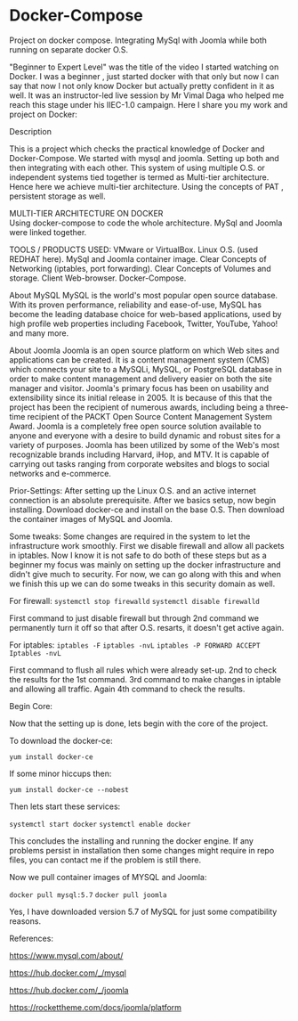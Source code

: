 # Docker-Compose
Project on docker compose. Integrating MySql with Joomla while both running on separate docker O.S. 

"Beginner to Expert Level" was the title of the video I started watching on Docker. I was a beginner , just started docker with that only but now I can say that now I not only know Docker but actually pretty confident in it as well.
It was an instructor-led live session by Mr Vimal Daga who helped me reach this stage under his IIEC-1.0 campaign.
Here I share you my work and project on Docker:

Description

This is a project which checks the practical knowledge of Docker and Docker-Compose.
We started with mysql and joomla. Setting up both and then integrating with each other. This system of using multiple O.S. or independent systems  tied together is termed as Multi-tier architecture. Hence here we achieve multi-tier architecture. Using the concepts of PAT , persistent storage as well.

MULTI-TIER ARCHITECTURE ON DOCKER  
Using docker-compose to code the whole architecture.
MySql and Joomla were linked together.

TOOLS / PRODUCTS USED:
VMware or VirtualBox. 
Linux O.S. (used REDHAT here).
MySql and Joomla container image.
Clear Concepts of Networking (iptables, port forwarding).
Clear Concepts of Volumes and storage.
Client Web-browser.
Docker-Compose.

About MySQL
MySQL is the world's most popular open source database. With its proven performance, reliability and ease-of-use, MySQL has become the leading database choice for web-based applications, used by high profile web properties including Facebook, Twitter, YouTube, Yahoo! and many more.

About Joomla
Joomla is an open source platform on which Web sites and applications can be created. It is a content management system (CMS) which connects your site to a MySQLi, MySQL, or PostgreSQL database in order to make content management and delivery easier on both the site manager and visitor.
Joomla's primary focus has been on usability and extensibility since its initial release in 2005. It is because of this that the project has been the recipient of numerous awards, including being a three-time recipient of the PACKT Open Source Content Management System Award.
Joomla is a completely free open source solution available to anyone and everyone with a desire to build dynamic and robust sites for a variety of purposes. Joomla has been utilized by some of the Web's most recognizable brands including Harvard, iHop, and MTV. It is capable of carrying out tasks ranging from corporate websites and blogs to social networks and e-commerce.

Prior-Settings:
After setting up the Linux O.S. and an active internet connection is an absolute prerequisite. 
After we basics setup, now begin installing. Download docker-ce and install on the base O.S. Then download the container images of MySQL and Joomla.

Some tweaks:
Some changes are required in the system to let the infrastructure work smoothly. First we disable firewall and allow all packets in iptables. Now I know it is not safe to do both of these steps but as a beginner my focus  was mainly on setting up the docker infrastructure and didn't give much to security. For now, we can go along with this and when we finish this up we can do some tweaks in this security domain as well.

For firewall:
`systemctl stop firewalld`
`systemctl disable firewalld`

First command to just disable firewall but through 2nd command we permanently turn it off so that after O.S. resarts,  it doesn't get active again.

For iptables:
`iptables -F` 
`iptables -nvL`
`iptables -P FORWARD ACCEPT`
`Iptables -nvL`

First command to flush all rules which were already set-up. 2nd to check the results for the 1st command. 3rd command to make changes in iptable and allowing all traffic. Again 4th command to check the results.

Begin Core:

Now that the setting up is done, lets begin with the core of the project.

To download the docker-ce:

`yum install docker-ce`

If some minor hiccups then:

`yum install docker-ce --nobest`

Then lets start these services:

`systemctl start docker`
`systemctl enable docker`

This concludes the installing and running the docker engine. If any problems persist in installation then some changes might require in repo files, you can contact me if the problem is still there.

Now we pull container images of MYSQL and Joomla:

`docker pull mysql:5.7`
`docker pull joomla`

Yes, I have downloaded version 5.7 of MySQL for just some compatibility reasons.









References:

https://www.mysql.com/about/

https://hub.docker.com/_/mysql

https://hub.docker.com/_/joomla

https://rockettheme.com/docs/joomla/platform


